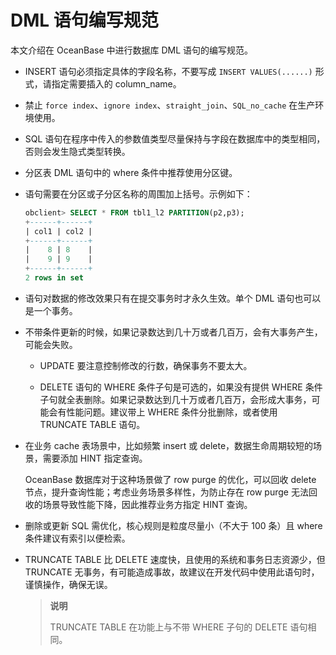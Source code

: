# DML 语句编写规范

本文介绍在 OceanBase 中进行数据库 DML 语句的编写规范。

* INSERT 语句必须指定具体的字段名称，不要写成 `INSERT VALUES(......)` 形式，请指定需要插入的 column_name。

* 禁止 `force index`、`ignore index`、`straight_join`、`SQL_no_cache` 在生产环境使用。

* SQL 语句在程序中传入的参数值类型尽量保持与字段在数据库中的类型相同，否则会发生隐式类型转换。

* 分区表 DML 语句中的 where 条件中推荐使用分区键。

* 语句需要在分区或子分区名称的周围加上括号。示例如下：

  ```sql
  obclient> SELECT * FROM tbl1_l2 PARTITION(p2,p3);
  +------+------+
  | col1 | col2 |
  +------+------+
  |    8 | 8    |
  |    9 | 9    |
  +------+------+
  2 rows in set
  ```

* 语句对数据的修改效果只有在提交事务时才永久生效。单个 DML 语句也可以是一个事务。

* 不带条件更新的时候，如果记录数达到几十万或者几百万，会有大事务产生，可能会失败。

  * UPDATE 要注意控制修改的行数，确保事务不要太大。

  * DELETE 语句的 WHERE 条件子句是可选的，如果没有提供 WHERE 条件子句就全表删除。如果记录数达到几十万或者几百万，会形成大事务，可能会有性能问题。建议带上 WHERE 条件分批删除，或者使用 TRUNCATE TABLE 语句。

* 在业务 cache 表场景中，比如频繁 insert 或 delete，数据生命周期较短的场景，需要添加 HINT 指定查询。

  OceanBase 数据库对于这种场景做了 row purge 的优化，可以回收 delete 节点，提升查询性能；考虑业务场景多样性，为防止存在 row purge 无法回收的场景导致性能下降，因此推荐业务方指定 HINT 查询。
  
* 删除或更新 SQL 需优化，核心规则是粒度尽量小（不大于 100 条）且 where 条件建议有索引以便检索。

* TRUNCATE TABLE 比 DELETE 速度快，且使用的系统和事务日志资源少，但 TRUNCATE 无事务，有可能造成事故，故建议在开发代码中使用此语句时，谨慎操作，确保无误。

  >**说明**
  >
  >TRUNCATE TABLE 在功能上与不带 WHERE 子句的 DELETE 语句相同。
